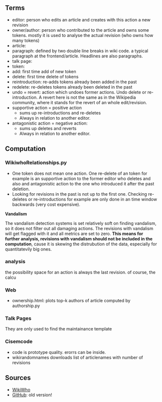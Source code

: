 

## Terms
- editor: person who edits an article and creates with this action a new revision 
- owner/author: person who contributed to the article and owns some tokens. mostly it is used to analyse the actual revision (who owns how many tokens)
- article: 
- paragraph: defined by two double line breaks in wiki code. a typical paragraph at the frontend/article. Headlines are also paragraphs.
- talk page:
- token: 
- add: first time add of new token
- delete: first time delete of tokens
- reintroduction: re-adds tokens already been added in the past
- redelete: re-deletes tokens already been deleted in the past
- undo = revert: action which undoes former actions. Undo delete or re-introduction. A revert here is not the same as in the Wikipedia community, where it stands for the revert of an whole edit/revision.
- supportive action = positive action
	- sums up re-introductions and re-deletes
	- Always in relation to another editor. 
- antagonistic action = negative action: 
	- sums up deletes and reverts
	- Always in relation to another editor. 

## Computation

### WikiwhoRelationships.py
- One token does not mean one action. One re-delete of an token for example is an supportive action to the former editor who deletes and also and antagonistic action to the one who introduced it after the past deletion.
- Looking for revisions in the past is not up to the first one. Checking re-deletes or re-introductions for example are only done in an time window backwards (very cost expensive).

**Vandalism**

The vandalism detection systems is set relatively soft on finding vandalism, so it does not filter out all damaging actions. The revisions with vandalism will get flagged with it and all metrics are set to zero. **This means for further analysis, revisions with vandalism should not be included in the computation**, cause it is skewing the distrubution of the data, especially for quantitatevily big ones. 


### analysis
the possibility space for an action is always the last revision. of course, the calcu

### Web
- ownership.html: plots top-k authors of article computed by authorship.py

### Talk Pages
They are only used to find the maintainance template

### Cisemcode
- code is prototype quality. erorrs can be inside.
- wikirandomnames downloads list of articlenames with number of revisions


## Sources
- [WikiWho](http://f-squared.org/wikiwho/)
- [GitHub](https://github.com/maribelacosta/wikiwho): old version!
